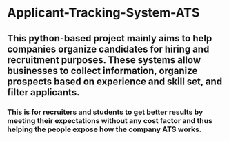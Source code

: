 # Applicant-Tracking-System-ATS
## This python-based project mainly aims to help companies organize candidates for hiring and recruitment purposes. These systems allow businesses to collect information, organize prospects based on experience and skill set, and filter applicants. 

### This is for recruiters and students to get better results by meeting their expectations without any cost factor and thus helping the people expose how the company ATS works.
